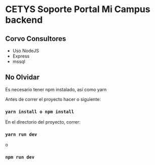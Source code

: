 # CETYS Soporte Portal Mi Campus backend

## Corvo Consultores

- Uso NodeJS
- Express
- mssql

## No Olvidar
Es necesario tener npm instalado, así como yarn

Antes de correr el proyecto hacer o siguiente:
### `yarn install o npm install`

En el directorio del proyecto, correr:

### `yarn run dev`
o
### `npm run dev`